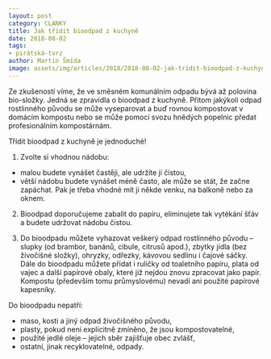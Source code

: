 ```yaml
---
layout: post
category: CLANKY
title: Jak třídit bioodpad z kuchyně
date: 2018-08-02
tags: 
- pirátská-tvrz
author: Martin Šmída
image: assets/img/articles/2018/2018-08-02-jak-tridit-bioodpad-z-kuchyne.jpg   #751x422 pixelu
---
```

Ze zkušeností víme, že ve směsném komunálním odpadu bývá až polovina bio-složky. Jedná se zpravidla o bioodpad z kuchyně. Přitom jakýkoli odpad rostlinného původu se může vyseparovat a buď rovnou kompostovat v domácím kompostu nebo se může pomocí svozu hnědých popelnic předat profesionálním kompostárnám.

Třídit bioodpad z kuchyně je jednoduché!
1. Zvolte si vhodnou nádobu:  
* malou budete vynášet častěji, ale udržíte ji čistou,  
* větší nádobu budete vynášet méně často, ale může se stát, že začne zapáchat. Pak je třeba vhodné mít ji někde venku, na balkoně nebo za oknem.

2. Bioodpad doporučujeme zabalit do papíru, eliminujete tak vytékání šťáv a budete udržovat nádobu čistou.

3. Do bioodpadu můžete vyhazovat veškerý odpad rostlinného původu – slupky (od brambor, banánů, cibule, citrusů apod.), zbytky jídla (bez živočišné složky), ohryzky, odřezky, kávovou sedlinu i čajové sáčky. Dále do bioodpadu můžete přidat i ruličky od toaletního papíru, plata od vajec a další papírové obaly, které již nejdou znovu zpracovat jako papír. Kompostu (především tomu průmyslovému) nevadí ani použité papírové kapesníky.

Do bioodpadu nepatří:
* maso, kosti a jiný odpad živočišného původu,
* plasty, pokud není explicitně zmíněno, že jsou kompostovatelné,
* použité jedlé oleje – jejich sběr zajišťuje obec zvlášť,
* ostatní, jinak recyklovatelné, odpady.